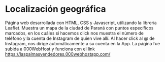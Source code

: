 # Localización geográfica
Página web desarrollada con HTML, CSS y Javascript, utilizando la librería Leaflet. Muestra un mapa de la ciudad de Paraná con puntos específicos marcados, en los cuáles si hacemos click nos muestra el número de teléfono y la cuenta de Instagram de quien vive allí. Al hacer click al @ de Instagram, nos dirige automáticamente a su cuenta en la App.
La página fue subida a 000WebHost y funciona con el link https://laspalmasvendedores.000webhostapp.com/

